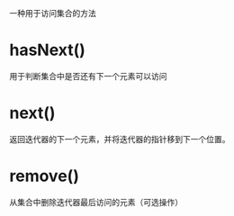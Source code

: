 一种用于访问集合的方法
# hasNext()
用于判断集合中是否还有下一个元素可以访问
# next()
返回迭代器的下一个元素，并将迭代器的指针移到下一个位置。
# remove()
从集合中删除迭代器最后访问的元素（可选操作）